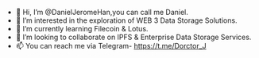 - 👋 Hi, I’m @DanielJeromeHan,you can call me Daniel.
- 👀 I’m interested in the exploration of WEB 3 Data Storage Solutions.
- 🌱 I’m currently learning Filecoin & Lotus.
- 💞️ I’m looking to collaborate on IPFS & Enterprise Data Storage Services.
- 📫 You can reach me via Telegram- https://t.me/Dorctor_J
<!---
DanielJeromeHan/DanielJeromeHan is a ✨ special ✨ repository because its `README.md` (this file) appears on your GitHub profile.
You can click the Preview link to take a look at your changes.
--->
